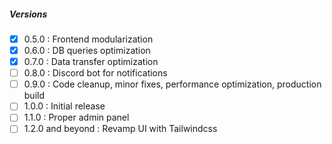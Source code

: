 ##### Versions
- [x] 0.5.0 : Frontend modularization
- [x] 0.6.0 : DB queries optimization
- [x] 0.7.0 : Data transfer optimization
- [ ] 0.8.0 : Discord bot for notifications
- [ ] 0.9.0 : Code cleanup, minor fixes, performance optimization, production build
- [ ] 1.0.0 : Initial release
- [ ] 1.1.0 : Proper admin panel
- [ ] 1.2.0 and beyond : Revamp UI with Tailwindcss